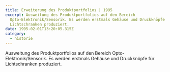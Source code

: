 ```yaml
---
title: Erweiterung des Produktportfolios | 1995
excerpt: Ausweitung des Produktportfolios auf den Bereich
  Opto-Elektronik/Sensorik. Es werden erstmals Gehäuse und Druckknöpfe für
  Lichtschranken produziert.
date: 1995-02-01T13:20:05.315Z
category: 
  - historie
---
```

Ausweitung des Produktportfolios auf den Bereich Opto-Elektronik/Sensorik. Es werden erstmals Gehäuse und Druckknöpfe für Lichtschranken produziert.